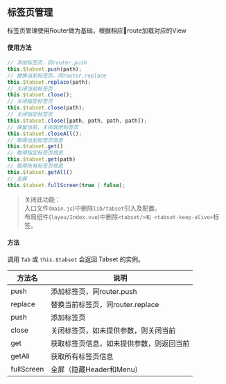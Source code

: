 ## 标签页管理
标签页管理使用Router做为基础，根据相应route加载对应的View


#### 使用方法

``` javascript
// 添加标签页，同router.push
this.$tabset.push(path);
// 替换当前标签页，同router.replace
this.$tabset.replace(path);
// 关闭当前标签页
this.$tabset.close();
// 关闭指定标签页
this.$tabset.close(path);
// 关闭指定标签页
this.$tabset.close([path, path, path, path]);
// 保留当前，关闭其他标签页
this.$tabset.closeAll();
// 取得当前标签页信息
this.$tabset.get()
// 取得指定标签页信息
this.$tabset.get(path)
// 取得所有标签页信息
this.$tabset.getAll()
// 全屏
this.$tabset.fullScreen(true | false);
```


> 关闭此功能：  
> 入口文件(`main.js`)中删除`lib/tabset`引入及配置。  
> 布局组件(`layou/Index.vue`)中删除`<tabset/>和 <tabset-keep-alive>`标签。  


#### 方法
调用 `Tab` 或  `this.$tabset` 会返回 Tabset 的实例。

| 方法名 | 说明 |
| ---- | ---- |
| push | 添加标签页，同router.push |
| replace | 替换当前标签页，同router.replace |
| push | 添加标签页 |
| close | 关闭标签页，如未提供参数，则关闭当前 |
| get | 获取标签页信息，如未提供参数，则返回当前 |
| getAll | 获取所有标签页信息 |
| fullScreen | 全屏（隐藏Header和Menu） |
